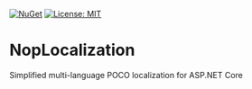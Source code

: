 [![NuGet](https://img.shields.io/nuget/v/NopLocalization.svg)](https://www.nuget.org/packages/NopLocalization/)
[![License: MIT](https://img.shields.io/badge/License-MIT-brightgreen.svg)](https://opensource.org/licenses/MIT)

# NopLocalization
Simplified multi-language POCO localization for ASP.NET Core
